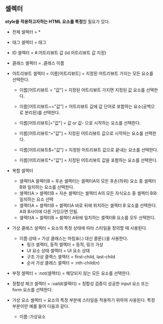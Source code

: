 ## 셀렉터

**style을 적용하고자하는 HTML 요소를 특정**할 필요가 있다.

- 전체 셀렉터 = *
- 태그 셀렉터 = 태그
- ID 셀렉터 = #.어트리뷰트 값 (id 어트리뷰트 값  지정)
- 클래스 셀렉터 = .클래스 이름

- 어트리뷰트 셀렉터 = 이름[어트리뷰트] = 지정된 어트리뷰트 가지는 모든 요소를 선택한다.

  - 이름[어트리뷰트 = "값"] = 지정된 어트리뷰트 가지면 지정된 값 요소를 선택한다.

  - 이름[어트리뷰트~="값"] = 어트리뷰트 값에 값 단어로 포함하는 요소(공백으로 분리된)를 선택한다.

  - 이름[어트리뷰트|="값"] = 값 or 값- 으로 시작하는 요소를 선택한다.

  - 이름[어트리뷰트^="값"] = 지정된 어트리뷰트 값으로 시작하는 요소를 선택한다.

  - 이름[어트리뷰트$="값"] = 지정된 어트리뷰트 값으로 끝내는 요소를 선택한다.	

  - 이름[어트리뷰트*="값"] = 지정된 어트리뷰트 값을 포함하는 요소를 선택한다.

- 복합 셀렉터 
  - 셀렉터A 셀렉터B = 후손 셀렉터는 셀렉터A의 모든 후손(하위) 요소 중 셀렉터B와 일치하는 요소를 선택한다.
  - 셀렉터A > 셀렉터B = 자손 셀렉터는 셀렉터 A의 모든 자식요소 중 셀렉터 B와 일치하는 요소 선택
  - 셀렉터A + 셀렉터B = 셀렉터A 바로 뒤에 위치하는 셀렉터 B 요소를 선택한다. A와 B사이에 다른 거있으면 안됨.
  - 셀렉터A ~ 셀렉터B = 셀렉터 A뒤에 일치하는 셀렉터B 요소를 모두 선택한다.
- 가상 클래스 설렉터 = 요소의 특정 상태에 따라 스타일을 정의할 때 사용된다.
  - 이름:상태  = 가상 클래스는 마침표(.) 대신 콜론(:)을 사용한다.
    - 링크 셀렉터, 동적 셀렉터 = 동적, 링크 가상
    - UI 요소 상태 셀렉터 = UI 요소 상태 
    - 구조 가상 클랙스 셀렉터 = first-child, last-child
    - 순서 가상 클래스 셀렉터 = :nth-child(n)
- 부정 셀렉터 =  :not(셀렉터) = 해당되지 않는 모든 요소를 선택한다.
- 정합성 체크 셀렉터 = :vaild(셀렉터) =  정합성 검증이 성공한 input 요소 또는 form 요소를 선택한다.
- 가상 요소 셀렉터 =  요소의 특정 부분에 스타일을 적용하기 위하여 사용된다. 특정 부분이란 예를 들어 다음과 같다.
  - 이름::가상요소